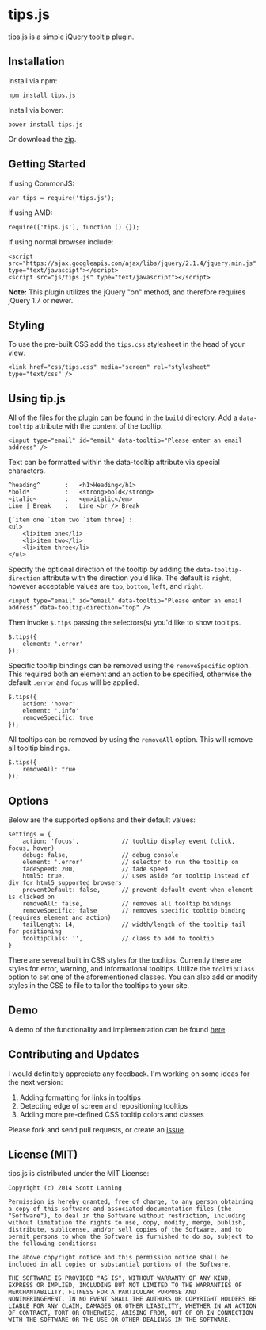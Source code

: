 tips.js
=========

tips.js is a simple jQuery tooltip plugin.

Installation
------------

Install via npm:

```
npm install tips.js
```

Install via bower:

```
bower install tips.js
```

Or download the [zip].


Getting Started
---------------

If using CommonJS:

```
var tips = require('tips.js');
```

If using AMD:

```
require(['tips.js'], function () {});
```

If using normal browser include:

```
<script src="https://ajax.googleapis.com/ajax/libs/jquery/2.1.4/jquery.min.js" type="text/javascipt"></script>
<script src="js/tips.js" type="text/javascript"></script>
```

**Note:** This plugin utilizes the jQuery "on" method, and therefore requires jQuery 1.7 or newer.

Styling
-------

To use the pre-built CSS add the `tips.css` stylesheet in the head of your view:

```
<link href="css/tips.css" media="screen" rel="stylesheet" type="text/css" />
```

Using tip.js
-------------

All of the files for the plugin can be found in the `build` directory. Add a `data-tooltip` attribute with the content of the tooltip.

```
<input type="email" id="email" data-tooltip="Please enter an email address" />
```

Text can be formatted within the data-tooltip attribute via special characters.

```
^heading^       :   <h1>Heading</h1>
*bold*          :   <strong>bold</strong>
~italic~        :   <em>italic</em>
Line | Break    :   Line <br /> Break

{`item one `item two `item three} :
<ul>
    <li>item one</li>
    <li>item two</li>
    <li>item three</li>
</ul>
```

Specify the optional direction of the tooltip by adding the `data-tooltip-direction` attribute with the direction you'd like. The default is `right`, however acceptable values are `top`, `bottom`, `left`, and `right`.

```
<input type="email" id="email" data-tooltip="Please enter an email address" data-tooltip-direction="top" />
```

Then invoke `$.tips` passing the selectors(s) you'd like to show tooltips.

```
$.tips({
    element: '.error'
});
```

Specific tooltip bindings can be removed using the `removeSpecific` option. This required both an element and an action to be specified, otherwise the default `.error` and `focus` will be applied.

```
$.tips({
    action: 'hover'
    element: '.info'
    removeSpecific: true
});
```

All tooltips can be removed by using the `removeAll` option. This will remove all tooltip bindings.

```
$.tips({
    removeAll: true
});
```

Options
-------

Below are the supported options and their default values:

```
settings = {
    action: 'focus',            // tooltip display event (click, focus, hover)
    debug: false,               // debug console
    element: '.error'           // selector to run the tooltip on
    fadeSpeed: 200,             // fade speed
    html5: true,                // uses aside for tooltip instead of div for html5 supported browsers
    preventDefault: false,      // prevent default event when element is clicked on
    removeAll: false,           // removes all tooltip bindings
    removeSpecific: false       // removes specific tooltip binding (requires element and action)
    tailLength: 14,             // width/length of the tooltip tail for positioning
    tooltipClass: '',           // class to add to tooltip
}
```

There are several built in CSS styles for the tooltips. Currently there are styles for error, warning, and informational tooltips. Utilize the `tooltipClass` option to set one of the aforementioned classes. You can also add or modify styles in the CSS to file to tailor the tooltips to your site.

Demo
----

A demo of the functionality and implementation can be found [here]


Contributing and Updates
------------------------

I would definitely appreciate any feedback. I'm working on some ideas for the next version:

1. Adding formatting for links in tooltips
2. Detecting edge of screen and repositioning tooltips
3. Adding more pre-defined CSS tooltip colors and classes

Please fork and send pull requests, or create an <a href="https://github.com/slanningGH/tips.js/issues">issue</a>.


License (MIT)
-------------

tips.js is distributed under the MIT License:

```
Copyright (c) 2014 Scott Lanning

Permission is hereby granted, free of charge, to any person obtaining
a copy of this software and associated documentation files (the
"Software"), to deal in the Software without restriction, including
without limitation the rights to use, copy, modify, merge, publish,
distribute, sublicense, and/or sell copies of the Software, and to
permit persons to whom the Software is furnished to do so, subject to
the following conditions:

The above copyright notice and this permission notice shall be
included in all copies or substantial portions of the Software.

THE SOFTWARE IS PROVIDED "AS IS", WITHOUT WARRANTY OF ANY KIND,
EXPRESS OR IMPLIED, INCLUDING BUT NOT LIMITED TO THE WARRANTIES OF
MERCHANTABILITY, FITNESS FOR A PARTICULAR PURPOSE AND
NONINFRINGEMENT. IN NO EVENT SHALL THE AUTHORS OR COPYRIGHT HOLDERS BE
LIABLE FOR ANY CLAIM, DAMAGES OR OTHER LIABILITY, WHETHER IN AN ACTION
OF CONTRACT, TORT OR OTHERWISE, ARISING FROM, OUT OF OR IN CONNECTION
WITH THE SOFTWARE OR THE USE OR OTHER DEALINGS IN THE SOFTWARE.
```

[zip]:https://github.com/slanningGH/tips.js/archive/master.zip
[here]:http://scott-lanning.com/demo/
